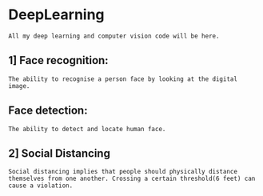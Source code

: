 # DeepLearning
    All my deep learning and computer vision code will be here.
    
## 1] Face recognition:
    The ability to recognise a person face by looking at the digital image.

## Face detection:
    The ability to detect and locate human face.

## 2] Social Distancing
    Social distancing implies that people should physically distance themselves from one another. Crossing a certain threshold(6 feet) can cause a violation.
